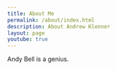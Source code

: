 ```yaml
---
title: About Me
permalink: /about/index.html
description: About Andrew Klenner
layout: page
youtube: true
---
```


Andy Bell is a genius.
